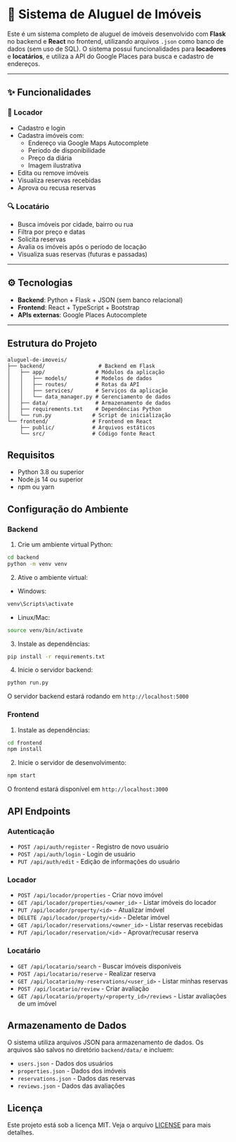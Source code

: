 # 🏡 Sistema de Aluguel de Imóveis

Este é um sistema completo de aluguel de imóveis desenvolvido com **Flask** no backend e **React** no frontend, utilizando arquivos `.json` como banco de dados (sem uso de SQL). O sistema possui funcionalidades para **locadores** e **locatários**, e utiliza a API do Google Places para busca e cadastro de endereços.

---

## ✨ Funcionalidades

### 👤 Locador
- Cadastro e login
- Cadastra imóveis com:
  - Endereço via Google Maps Autocomplete
  - Período de disponibilidade
  - Preço da diária
  - Imagem ilustrativa
- Edita ou remove imóveis
- Visualiza reservas recebidas
- Aprova ou recusa reservas

### 🔍 Locatário
- Busca imóveis por cidade, bairro ou rua
- Filtra por preço e datas
- Solicita reservas
- Avalia os imóveis após o período de locação
- Visualiza suas reservas (futuras e passadas)

---

## ⚙️ Tecnologias

- **Backend**: Python + Flask + JSON (sem banco relacional)
- **Frontend**: React + TypeScript + Bootstrap
- **APIs externas**: Google Places Autocomplete

---

## Estrutura do Projeto

```
aluguel-de-imoveis/
├── backend/                 # Backend em Flask
│   ├── app/                # Módulos da aplicação
│   │   ├── models/         # Modelos de dados
│   │   ├── routes/         # Rotas da API
│   │   ├── services/       # Serviços da aplicação
│   │   └── data_manager.py # Gerenciamento de dados
│   ├── data/               # Armazenamento de dados
│   ├── requirements.txt    # Dependências Python
│   └── run.py             # Script de inicialização
└── frontend/              # Frontend em React
    ├── public/            # Arquivos estáticos
    └── src/               # Código fonte React
```

## Requisitos

- Python 3.8 ou superior
- Node.js 14 ou superior
- npm ou yarn

## Configuração do Ambiente

### Backend

1. Crie um ambiente virtual Python:
```bash
cd backend
python -m venv venv
```

2. Ative o ambiente virtual:
- Windows:
```bash
venv\Scripts\activate
```
- Linux/Mac:
```bash
source venv/bin/activate
```

3. Instale as dependências:
```bash
pip install -r requirements.txt
```

4. Inicie o servidor backend:
```bash
python run.py
```

O servidor backend estará rodando em `http://localhost:5000`

### Frontend

1. Instale as dependências:
```bash
cd frontend
npm install
```

2. Inicie o servidor de desenvolvimento:
```bash
npm start
```

O frontend estará disponível em `http://localhost:3000`

## API Endpoints

### Autenticação
- `POST /api/auth/register` - Registro de novo usuário
- `POST /api/auth/login` - Login de usuário
- `PUT /api/auth/edit` - Edição de informações do usuário

### Locador
- `POST /api/locador/properties` - Criar novo imóvel
- `GET /api/locador/properties/<owner_id>` - Listar imóveis do locador
- `PUT /api/locador/property/<id>` - Atualizar imóvel
- `DELETE /api/locador/property/<id>` - Deletar imóvel
- `GET /api/locador/reservations/<owner_id>` - Listar reservas recebidas
- `PUT /api/locador/reservation/<id>` - Aprovar/recusar reserva

### Locatário
- `GET /api/locatario/search` - Buscar imóveis disponíveis
- `POST /api/locatario/reserve` - Realizar reserva
- `GET /api/locatario/my-reservations/<user_id>` - Listar minhas reservas
- `POST /api/locatario/review` - Criar avaliação
- `GET /api/locatario/property/<property_id>/reviews` - Listar avaliações de um imóvel

## Armazenamento de Dados

O sistema utiliza arquivos JSON para armazenamento de dados. Os arquivos são salvos no diretório `backend/data/` e incluem:
- `users.json` - Dados dos usuários
- `properties.json` - Dados dos imóveis
- `reservations.json` - Dados das reservas
- `reviews.json` - Dados das avaliações

## Licença

Este projeto está sob a licença MIT. Veja o arquivo [LICENSE](LICENSE) para mais detalhes. 